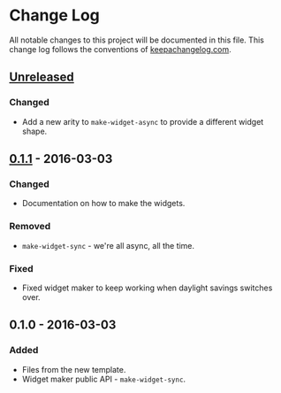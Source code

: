 # Change Log
All notable changes to this project will be documented in this file. This change log follows the conventions of [keepachangelog.com](http://keepachangelog.com/).

## [Unreleased]
### Changed
- Add a new arity to `make-widget-async` to provide a different widget shape.

## [0.1.1] - 2016-03-03
### Changed
- Documentation on how to make the widgets.

### Removed
- `make-widget-sync` - we're all async, all the time.

### Fixed
- Fixed widget maker to keep working when daylight savings switches over.

## 0.1.0 - 2016-03-03
### Added
- Files from the new template.
- Widget maker public API - `make-widget-sync`.

[Unreleased]: https://github.com/your-name/todo/compare/0.1.1...HEAD
[0.1.1]: https://github.com/your-name/todo/compare/0.1.0...0.1.1
